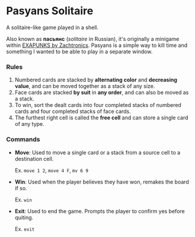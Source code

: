 # Pasyans Solitaire
A solitaire-like game played in a shell.

Also known as **пасьянс** (*solitaire* in Russian), it's originally a minigame within [EXAPUNKS by Zachtronics](http://www.zachtronics.com/exapunks/). Pasyans is a simple way to kill time and something I wanted to be able to play in a separate window.

### Rules

1. Numbered cards are stacked by **alternating color** and **decreasing value**, and can be moved together as a stack of any size.
2. Face cards are stacked **by suit** in **any order**, and can also be moved as a stack.
3. To win, sort the dealt cards into four completed stacks of numbered cards and four completed stacks of face cards.
4. The furthest right cell is called the **free cell** and can store a single card of any type.

### Commands
+ **Move**: Used to move a single card or a stack from a source cell to a destination cell.

   Ex. `move 1 2`, `move 4 F`, `mv 6 9`  
   
+ **Win**: Used when the player believes they have won, remakes the board if so.

   Ex. `win`
   
+ **Exit**: Used to end the game. Prompts the player to confirm yes before quiting.

   Ex. `exit`
